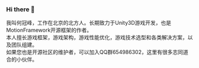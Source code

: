 ### Hi there 👋

我叫何冠峰，工作在北京的北方人。长期致力于Unity3D游戏开发，也是MotionFramework开源框架的作者。   
本人擅长游戏框架，游戏架构，游戏性能优化，游戏技术选型和各类解决方案，以及团队组建。  
如果您也是开源社区的维护者，可以加入QQ群654986302，这里有很多志同道合的小伙伴。

<!--
**gmhevinci/gmhevinci** is a ✨ _special_ ✨ repository because its `README.md` (this file) appears on your GitHub profile.

Here are some ideas to get you started:

- 🔭 I’m currently working on ...
- 🌱 I’m currently learning ...
- 👯 I’m looking to collaborate on ...
- 🤔 I’m looking for help with ...
- 💬 Ask me about ...
- 📫 How to reach me: ...
- 😄 Pronouns: ...
- ⚡ Fun fact: ...
-->
